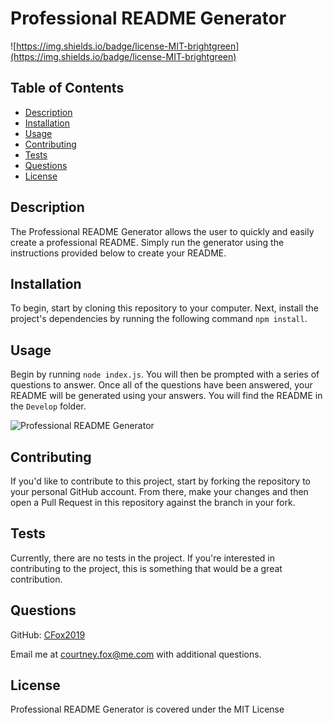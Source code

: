 # Professional README Generator

![https://img.shields.io/badge/license-MIT-brightgreen](https://img.shields.io/badge/license-MIT-brightgreen)

## Table of Contents

* [Description](#description)
* [Installation](#installation)
* [Usage](#usage)
* [Contributing](#contributing)
* [Tests](#tests)
* [Questions](#questions)
* [License](#license)

## Description

The Professional README Generator allows the user to quickly and easily create a professional README. Simply run the generator using the instructions provided below to create your README.

## Installation

To begin, start by cloning this repository to your computer. Next, install the project's dependencies by running the following command `npm install`.

## Usage

Begin by running `node index.js`. You will then be prompted with a series of questions to answer. Once all of the questions have been answered, your README will be generated using your answers. You will find the README in the `Develop` folder.

![Professional README Generator](./assets/Professional-README-Generator.gif)

## Contributing

If you'd like to contribute to this project, start by forking the repository to your personal GitHub account. From there, make your changes and then open a Pull Request in this repository against the branch in your fork.

## Tests

Currently, there are no tests in the project. If you're interested in contributing to the project, this is something that would be a great contribution.

## Questions

GitHub: [CFox2019](https://github.com/CFox2019)

Email me at [courtney.fox@me.com](courtney.fox@me.com) with additional questions.

## License

Professional README Generator is covered under the MIT License